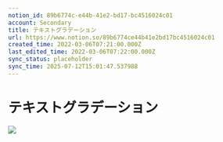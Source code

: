 ```yaml
---
notion_id: 89b6774c-e44b-41e2-bd17-bc4516024c01
account: Secondary
title: テキストグラデーション
url: https://www.notion.so/89b6774ce44b41e2bd17bc4516024c01
created_time: 2022-03-06T07:21:00.000Z
last_edited_time: 2022-03-06T07:22:00.000Z
sync_status: placeholder
sync_time: 2025-07-12T15:01:47.537988
---
```

# テキストグラデーション

![](https://prod-files-secure.s3.us-west-2.amazonaws.com/d58fe38c-a9d4-4466-aed9-85604b7b2c6d/84af448d-4d40-4c3b-97c2-4e1c3d219bd7/%E3%82%B9%E3%82%AF%E3%83%AA%E3%83%BC%E3%83%B3%E3%82%B7%E3%83%A7%E3%83%83%E3%83%88_2022-03-06_16.21.53.png?X-Amz-Algorithm=AWS4-HMAC-SHA256&X-Amz-Content-Sha256=UNSIGNED-PAYLOAD&X-Amz-Credential=ASIAZI2LB466XWKU3B7B%2F20250719%2Fus-west-2%2Fs3%2Faws4_request&X-Amz-Date=20250719T063651Z&X-Amz-Expires=3600&X-Amz-Security-Token=IQoJb3JpZ2luX2VjEIX%2F%2F%2F%2F%2F%2F%2F%2F%2F%2FwEaCXVzLXdlc3QtMiJGMEQCIHlzMdNgfsvF3uZKUCcCzmcvm7zK4RLWD1%2Bo%2B75yl9VxAiBy4Y%2FyhD0iQfeZcTLD8D0QrSuFHA1S2k7dV1xkPeShKyqIBAie%2F%2F%2F%2F%2F%2F%2F%2F%2F%2F8BEAAaDDYzNzQyMzE4MzgwNSIMfTAcRTEvnyEIa%2F%2BfKtwDBzvoSrwd54iyX%2BLjWD2sQQnvvgcbPwJ%2FnpQtJKNy6DLd5AgK%2B49FisFlqz4gBEWJ9fxGFKZ2MEhsjhEnvjCDuZJYnIWo14btc3XwAFejXJCYEf0u%2FlNeBKM4J2jBrHcR0MOUB71d60AMQQU1eXbr3J99709CRy4q%2BFlZe0d%2FEZhFcDNHpbydOj%2BrXFjfCk5rNJcONr15oqoRhK8JlpIhkGY0gPHQEfadnA%2FJXS9TF5XSs%2Fp6soRNaU%2F%2F08mQAAb8qyDzBVfCHMKdJctWbWnh93py%2F0sJwe332ZWMOLXBa6ttnbNruV10iNw%2B4Jd%2FPTfhrYhxuY2BlTrZhiKQLw8FdwXWWU3rnDgh3HEkzhXmKk5fbCGVZrQiQuDaxLKn1ma9TtEjfCHkz3sCOk%2FHdjhNqh6ia8J5UPMGepzThKG5rJfawchd9lRfzKxnmFnoytKXRz122r2TVA2Cvb6n0xCONEi5OCPOQrw123v5k8MofzQ2hLLdNiIhy1NB2QjsbQ1Mr4%2B0InI4E%2F5QnTMjx%2FEpLWwBYjiNaqu8gbS%2Bjxs%2FCsiu1C1lcCiZCOBc2ric6aBZGAwrmNXBXhE4zIUsIFhXLOURX3npdIahX9vTo1ZqyikQoPaxl81o1kf4l6UwxcXswwY6pgHnBju3EjYE8ZsKvB08%2FKr069wiszjQ%2FOPzZDwu6jxQpDR96c%2B28Dj%2Bd8lQG%2BcUDY3ti0sSC7nc6Hp5Rq%2FdsIlzjmz5FNljefixKrPfsMS7gj4kMP0j5%2B4ZI906tRVRUgNzfLdEBziDmPZxYIKbMdqqqXaQIV3GCQDhVotCgDyegWuyE8POMeA%2BY4FrDg0RobFLnfAFCa8H9qE00Vns3ah7dlX1ujJs&X-Amz-Signature=a6103ea64962b2a75b45594f9718c4d7719bd211bf3176d2936cf92ea19c6b1a&X-Amz-SignedHeaders=host&x-amz-checksum-mode=ENABLED&x-id=GetObject)